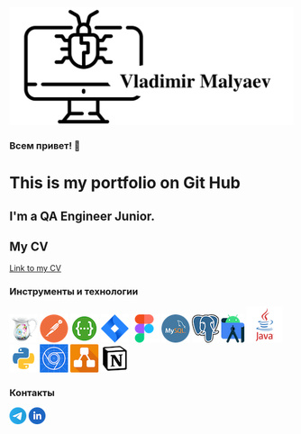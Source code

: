 ![Header](https://github.com/Malyaev/Malyaev/blob/main/icon/logo.jpg)

### Всем привет! 👋
This is my portfolio on Git Hub
=======
## I'm a QA Engineer Junior. 
## My CV
[Link to my CV](https://drive.google.com/file/d/1hg46UsOtsbOL6jGPHrs_3uuz7DGYiw7s/view?usp=sharing)

### Инструменты и технологии
![Header](https://github.com/Malyaev/Malyaev/blob/main/icon/Charles50.png)
![Header](https://github.com/Malyaev/Malyaev/blob/main/icon/Postman50.png)
![Header](https://github.com/Malyaev/Malyaev/blob/main/icon/Swagger.png)
![Header](https://github.com/Malyaev/Malyaev/blob/main/icon/Jira50.png)
![Header](https://github.com/Malyaev/Malyaev/blob/main/icon/Figma50.png)
![Header](https://github.com/Malyaev/Malyaev/blob/main/icon/Mysql50.png)
![Header](https://github.com/Malyaev/Malyaev/blob/main/icon/Postgresql.png)
![Header](https://github.com/Malyaev/Malyaev/blob/main/icon/AS.png)
![Header](https://github.com/Malyaev/Malyaev/blob/main/icon/java.png)
![Header](https://github.com/Malyaev/Malyaev/blob/main/icon/Python.png)
![Header](https://github.com/Malyaev/Malyaev/blob/main/icon/DevTools.png)
![Header](https://github.com/Malyaev/Malyaev/blob/main/icon/Drawio.png)
![Header](https://github.com/Malyaev/Malyaev/blob/main/icon/Notion.png)

### Контакты
[![Header](https://github.com/Malyaev/Malyaev/blob/main/icon/Telegram30.png)](https://t.me/mva_qa)
[![Header](https://github.com/Malyaev/Malyaev/blob/main/icon/LinkedIn30.png)](https://www.linkedin.com/in/malyaev/)
